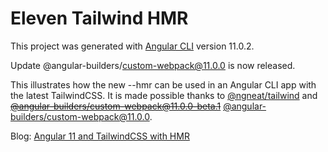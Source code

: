 # Eleven Tailwind HMR

This project was generated with [Angular CLI](https://github.com/angular/angular-cli) version 11.0.2.

Update @angular-builders/custom-webpack@11.0.0 is now released.

This illustrates how the new --hmr can be used in an Angular CLI app with the latest TailwindCSS. It is made possible thanks to [@ngneat/tailwind](https://github.com/ngneat/tailwind) and ~~[@angular-builders/custom-webpack@11.0.0-beta.1](https://github.com/just-jeb/angular-builders/tree/master/packages/custom-webpack)~~ [@angular-builders/custom-webpack@11.0.0](https://github.com/just-jeb/angular-builders/tree/master/packages/custom-webpack).


Blog: [Angular 11 and TailwindCSS with HMR](https://lhargil.com/angular-11-and-tailwindcss-with-hmr)
